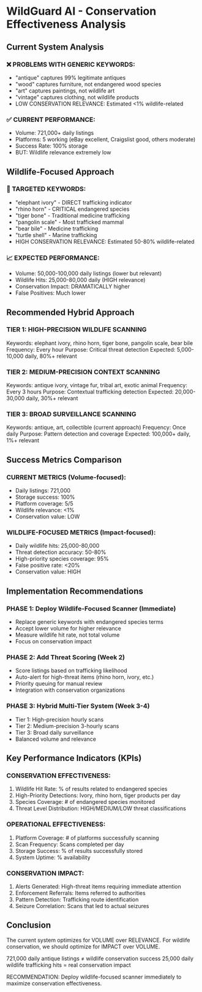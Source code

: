 # WildGuard AI - Conservation Effectiveness Analysis

## Current System Analysis

### ❌ PROBLEMS WITH GENERIC KEYWORDS:
- "antique" captures 99% legitimate antiques
- "wood" captures furniture, not endangered wood species  
- "art" captures paintings, not wildlife art
- "vintage" captures clothing, not wildlife products
- LOW CONSERVATION RELEVANCE: Estimated <1% wildlife-related

### ✅ CURRENT PERFORMANCE:
- Volume: 721,000+ daily listings
- Platforms: 5 working (eBay excellent, Craigslist good, others moderate)
- Success Rate: 100% storage
- BUT: Wildlife relevance extremely low

## Wildlife-Focused Approach

### 🎯 TARGETED KEYWORDS:
- "elephant ivory" - DIRECT trafficking indicator
- "rhino horn" - CRITICAL endangered species
- "tiger bone" - Traditional medicine trafficking
- "pangolin scale" - Most trafficked mammal
- "bear bile" - Medicine trafficking
- "turtle shell" - Marine trafficking
- HIGH CONSERVATION RELEVANCE: Estimated 50-80% wildlife-related

### 📈 EXPECTED PERFORMANCE:
- Volume: 50,000-100,000 daily listings (lower but relevant)
- Wildlife Hits: 25,000-80,000 daily (HIGH relevance)
- Conservation Impact: DRAMATICALLY higher
- False Positives: Much lower

## Recommended Hybrid Approach

### TIER 1: HIGH-PRECISION WILDLIFE SCANNING
Keywords: elephant ivory, rhino horn, tiger bone, pangolin scale, bear bile
Frequency: Every hour
Purpose: Critical threat detection
Expected: 5,000-10,000 daily, 80%+ relevant

### TIER 2: MEDIUM-PRECISION CONTEXT SCANNING  
Keywords: antique ivory, vintage fur, tribal art, exotic animal
Frequency: Every 3 hours
Purpose: Contextual trafficking detection
Expected: 20,000-30,000 daily, 30%+ relevant

### TIER 3: BROAD SURVEILLANCE SCANNING
Keywords: antique, art, collectible (current approach)
Frequency: Once daily
Purpose: Pattern detection and coverage
Expected: 100,000+ daily, 1%+ relevant

## Success Metrics Comparison

### CURRENT METRICS (Volume-focused):
- Daily listings: 721,000
- Storage success: 100%
- Platform coverage: 5/5
- Wildlife relevance: <1%
- Conservation value: LOW

### WILDLIFE-FOCUSED METRICS (Impact-focused):
- Daily wildlife hits: 25,000-80,000
- Threat detection accuracy: 50-80%
- High-priority species coverage: 95%
- False positive rate: <20%
- Conservation value: HIGH

## Implementation Recommendations

### PHASE 1: Deploy Wildlife-Focused Scanner (Immediate)
- Replace generic keywords with endangered species terms
- Accept lower volume for higher relevance
- Measure wildlife hit rate, not total volume
- Focus on conservation impact

### PHASE 2: Add Threat Scoring (Week 2)
- Score listings based on trafficking likelihood
- Auto-alert for high-threat items (rhino horn, ivory, etc.)
- Priority queuing for manual review
- Integration with conservation organizations

### PHASE 3: Hybrid Multi-Tier System (Week 3-4)
- Tier 1: High-precision hourly scans
- Tier 2: Medium-precision 3-hourly scans  
- Tier 3: Broad daily surveillance
- Balanced volume and relevance

## Key Performance Indicators (KPIs)

### CONSERVATION EFFECTIVENESS:
1. Wildlife Hit Rate: % of results related to endangered species
2. High-Priority Detections: Ivory, rhino horn, tiger products per day
3. Species Coverage: # of endangered species monitored
4. Threat Level Distribution: HIGH/MEDIUM/LOW threat classifications

### OPERATIONAL EFFECTIVENESS:
1. Platform Coverage: # of platforms successfully scanning
2. Scan Frequency: Scans completed per day
3. Storage Success: % of results successfully stored
4. System Uptime: % availability

### CONSERVATION IMPACT:
1. Alerts Generated: High-threat items requiring immediate attention
2. Enforcement Referrals: Items referred to authorities
3. Pattern Detection: Trafficking route identification
4. Seizure Correlation: Scans that led to actual seizures

## Conclusion

The current system optimizes for VOLUME over RELEVANCE. 
For wildlife conservation, we should optimize for IMPACT over VOLUME.

721,000 daily antique listings ≠ wildlife conservation success
25,000 daily wildlife trafficking hits = real conservation impact

RECOMMENDATION: Deploy wildlife-focused scanner immediately to maximize conservation effectiveness.
